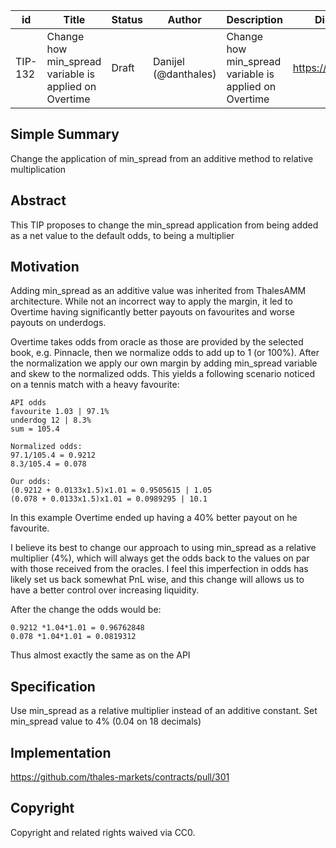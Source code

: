 | id | Title | Status | Author | Description | Discussions to | Created |
| ----------- | ----------- | ----------- | ----------- | ----------- | ----------- | ----------- |
| TIP-132 | Change how min_spread variable is applied on Overtime| Draft | Danijel (@danthales)| Change how min_spread variable is applied on Overtime| https://discord.gg/thales | 2023-03-15


## Simple Summary

Change the application of min_spread from an additive method to relative multiplication

## Abstract

This TIP proposes to change the min_spread application from being added as a net value to the default odds, to being a multiplier
  
## Motivation
 
Adding min_spread as an additive value was inherited from ThalesAMM architecture. While not an incorrect way to apply the margin, it led to Overtime having significantly better payouts on favourites and worse payouts on underdogs.  

Overtime takes odds from oracle as those are provided by the selected book, e.g. Pinnacle, then we normalize odds to add up to 1 (or 100%). After the normalization we apply our own margin by adding min_spread variable and skew to the normalized odds. This yields a following scenario noticed on a tennis match with a heavy favourite:  

```
API odds
favourite 1.03 | 97.1%
underdog 12 | 8.3%
sum = 105.4

Normalized odds:
97.1/105.4 = 0.9212
8.3/105.4 = 0.078

Our odds:
(0.9212 + 0.0133x1.5)x1.01 = 0.9505615 | 1.05
(0.078 + 0.0133x1.5)x1.01 = 0.0989295 | 10.1
``` 

In this example Overtime ended up having a 40% better payout on he favourite.  

I believe its best to change our approach to using min_spread as a relative multiplier (4%), which will always get the odds back to the values on par with those received from the oracles.  I feel this imperfection in odds has likely set us back somewhat PnL wise, and this change will allows us to have a better control over increasing liquidity.    

After the change the odds would be:
```
0.9212 *1.04*1.01 = 0.96762848
0.078 *1.04*1.01 = 0.0819312
```
Thus almost exactly the same as on the API

## Specification 

Use min_spread as a relative multiplier instead of an additive constant. 
Set min_spread value to 4% (0.04 on 18 decimals)

## Implementation

https://github.com/thales-markets/contracts/pull/301

## Copyright
 
Copyright and related rights waived via CC0.
